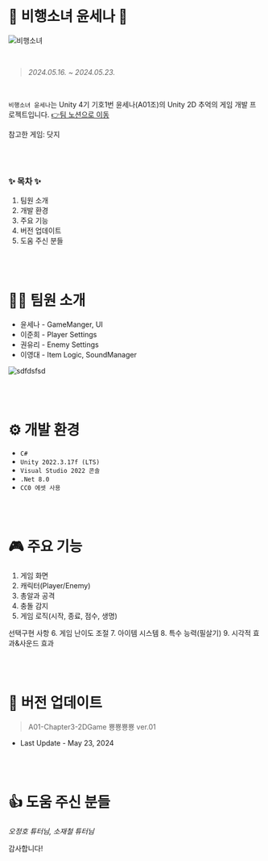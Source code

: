 # 🚀 비행소녀 윤세나 👧

![비행소녀](https://github.com/junhee0226/A01-Chapter3-2DGame/assets/167185915/7da5df9f-5bfe-484e-842b-66fc442736a7)

<br/>

> *2024.05.16.  ~  2024.05.23.*

<br/>

``비행소녀 윤세나``는 Unity 4기 기호1번 윤세나(A01조)의 Unity 2D 추억의 게임 개발 프로젝트입니다. [👉팀 노션으로 이동](https://www.notion.so/teamsparta/1-0a7d54034aae40ffb8cf2138a9c3d0d8,"Notion")

참고한 게임: 닷지

<br/><br/>

### ✨ 목차 ✨
1. 팀원 소개
2. 개발 환경
3. 주요 기능
4. 버전 업데이트
5. 도움 주신 분들

<br/><br/>

# 🐱‍🏍 팀원 소개
* 윤세나 - GameManger, UI
* 이준희 - Player Settings
* 권유리 - Enemy Settings
* 이영대 - Item Logic, SoundManager

![sdfdsfsd](https://github.com/junhee0226/A01-Chapter3-2DGame/assets/167185915/f9eca6aa-b3a2-46d1-8244-22b419b28def)

<br/><br/>
 
# ⚙ 개발 환경

* ``C#``
* ``Unity 2022.3.17f (LTS)``
* ``Visual Studio 2022 콘솔``
* ``.Net 8.0``
* ``CC0 에셋 사용``

<br/><br/>
 
# 🎮 주요 기능
1. 게임 화면
2. 캐릭터(Player/Enemy)
3. 총알과 공격
4. 충돌 감지
5. 게임 로직(시작, 종료, 점수, 생명)

선택구현 사항
6. 게임 난이도 조절
7. 아이템 시스템
8. 특수 능력(필살기)
9. 시각적 효과&사운드 효과
   
<br/><br/>

# 💫 버전 업데이트 
> A01-Chapter3-2DGame 뿅뿅뿅뿅 ver.01
* Last Update - May 23, 2024

<br/><br/>

# 👍 도움 주신 분들
*오정호 튜터님, 소재철 튜터님*



감사합니다!
